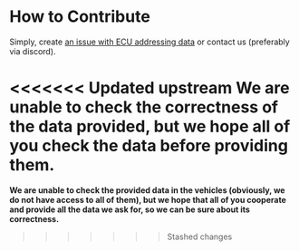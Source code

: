 # How to Contribute
Simply, create 
[an issue with ECU addressing data](https://github.com/mdabrowski1990/uds-address/issues/new?template=01_add_ecu.md)
or contact us (preferably via discord).  

<<<<<<< Updated upstream
**We are unable to check the correctness of the data provided, 
but we hope all of you check the data before providing them.**
=======
**We are unable to check the provided data in the vehicles (obviously, we do not have access to all of them), 
but we hope that all of you cooperate and provide all the data we ask for, so we can be sure about its correctness.**
>>>>>>> Stashed changes
